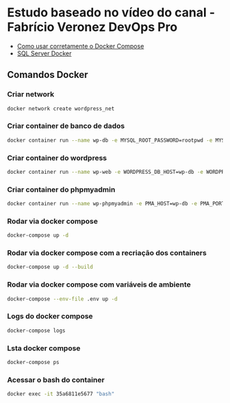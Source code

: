 # Estudo baseado no vídeo do canal - Fabrício Veronez DevOps Pro
 - [Como usar corretamente o Docker Compose](https://youtu.be/hue967OT4gw)
 - [SQL Server Docker](https://balta.io/blog/sql-server-docker)

## Comandos Docker

### Criar network
```sh 
docker network create wordpress_net
```

### Criar container de banco de dados
```sh 
docker container run --name wp-db -e MYSQL_ROOT_PASSWORD=rootpwd -e MYSQL_DATABASE=wordpress -e MYSQL_USER=wordpress -e MYSQL_PASSWORD=wordpress --network=wordpress_net -d mysql:8.0.30
```

### Criar container do wordpress
```sh 
docker container run --name wp-web -e WORDPRESS_DB_HOST=wp-db -e WORDPRESS_DB_USER=wordpress -e WORDPRESS_DB_NAME=wordpress -e WORDPRESS_DB_PASSWORD=wordpress --network=wordpress_net -p 8080:80 -d wordpress
```

### Criar container do phpmyadmin
```sh 
docker container run --name wp-phpmyadmin -e PMA_HOST=wp-db -e PMA_PORT=3306 -e PMA_USER=wordpress -e PMA_PASSWORD=wordpress --network=wordpress_net -p 8181:80 -d phpmyadmin
```

### Rodar via docker compose

```sh 
docker-compose up -d
```

### Rodar via docker compose com a recriação dos containers

```sh 
docker-compose up -d --build
```

### Rodar via docker compose com variáveis de ambiente

```sh 
docker-compose --env-file .env up -d
```

### Logs do docker compose

```sh 
docker-compose logs
```

### Lsta docker compose

```sh 
docker-compose ps
```

### Acessar o bash do container
```sh
docker exec -it 35a6811e5677 "bash"
```